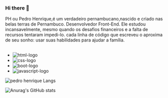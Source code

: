 ### Hi there 👋

PH ou Pedro Henrique,é um verdadeiro pernambucano,nascido e criado nas belas terras de Pernambuco.
Desenvolvedor Front-End. Ele estudou incansavelmente, mesmo quando os desafios financeiros e a falta de recursos tentaram impedi-lo.
cada linha de código que escreveu o aproxima de seu sonho: usar suas habilidades para ajudar a família.
<br>
<br>
- <img src= "https://img.shields.io/badge/HTML5-E34F26?style=for-the-badge&logo=html5&logoColor=white" alt="html-logo"/>
- <img src= "https://img.shields.io/badge/CSS3-1572B6?style=for-the-badge&logo=css3&logoColor=white" alt="css-logo"/>
- <img src= "https://img.shields.io/badge/Bootstrap-563D7C?style=for-the-badge&logo=bootstrap&logoColor=white" alt="boot-logo"/>
- <img src= "https://img.shields.io/badge/JavaScript-F7DF1E?style=for-the-badge&logo=javascript&logoColor=black" alt="javascript-logo"/>


![pedro henrique Langs](https://github-readme-stats.vercel.app/api/top-langs/?username=phhenrk&size_weight=0.5&count_weight=0.5)

![Anurag's GitHub stats](https://github-readme-stats.vercel.app/api?username=phhenrk&hide=contribs,prs)






 

